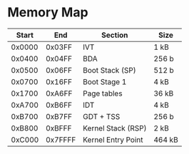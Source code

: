 # Memory Map

| Start  | End     | Section            | Size   |
|--------|---------|--------------------|--------|
| 0x0000 | 0x03FF  | IVT                | 1 kB   |
| 0x0400 | 0x04FF  | BDA                | 256 b  |
| 0x0500 | 0x06FF  | Boot Stack (SP)    | 512 b  |
| 0x0700 | 0x16FF  | Boot Stage 1       | 4 kB   |
| 0x1700 | 0xA6FF  | Page tables        | 36 kB  |
| 0xA700 | 0xB6FF  | IDT                | 4 kB   |
| 0xB700 | 0xB7FF  | GDT + TSS          | 256 b  |
| 0xB800 | 0xBFFF  | Kernel Stack (RSP) | 2 kB   |
| 0xC000 | 0x7FFFF | Kernel Entry Point | 464 kB |
